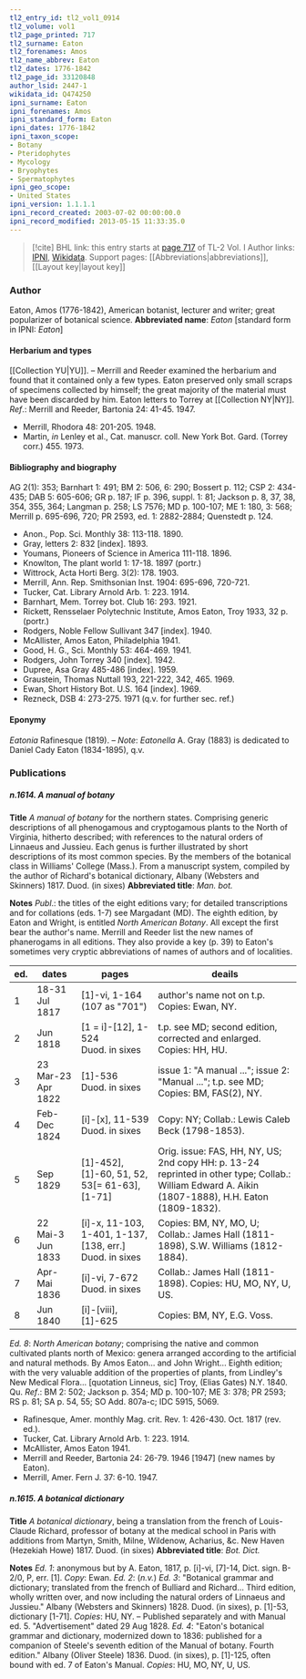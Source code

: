 ```yaml
---
tl2_entry_id: tl2_vol1_0914
tl2_volume: vol1
tl2_page_printed: 717
tl2_surname: Eaton
tl2_forenames: Amos
tl2_name_abbrev: Eaton
tl2_dates: 1776-1842
tl2_page_id: 33120848
author_lsid: 2447-1
wikidata_id: Q474250
ipni_surname: Eaton
ipni_forenames: Amos
ipni_standard_form: Eaton
ipni_dates: 1776-1842
ipni_taxon_scope: 
- Botany
- Pteridophytes
- Mycology
- Bryophytes
- Spermatophytes
ipni_geo_scope: 
- United States
ipni_version: 1.1.1.1
ipni_record_created: 2003-07-02 00:00:00.0
ipni_record_modified: 2013-05-15 11:33:35.0
---
```


> [!cite] BHL link: this entry starts at [page 717](https://www.biodiversitylibrary.org/page/33120848) of TL-2 Vol. I
> Author links: [IPNI](https://www.ipni.org/a/2447-1), [Wikidata](https://www.wikidata.org/wiki/Q474250). Support pages: [[Abbreviations|abbreviations]], [[Layout key|layout key]]

### Author

Eaton, Amos (1776-1842), American botanist, lecturer and writer; great popularizer of botanical science. 
**Abbreviated name**: *Eaton* \[standard form in IPNI: *Eaton*\]

#### Herbarium and types

[[Collection YU|YU]]. – Merrill and Reeder examined the herbarium and found that it contained only a few types. Eaton preserved only small scraps of specimens collected by himself; the great majority of the material must have been discarded by him. Eaton letters to Torrey at [[Collection NY|NY]].
*Ref*.: Merrill and Reeder, Bartonia 24: 41-45. 1947.
- Merrill, Rhodora 48: 201-205. 1948.
- Martin, *in* Lenley et al., Cat. manuscr. coll. New York Bot. Gard. (Torrey corr.) 455. 1973.

#### Bibliography and biography

AG 2(1): 353; Barnhart 1: 491; BM 2: 506, 6: 290; Bossert p. 112; CSP 2: 434-435; DAB 5: 605-606; GR p. 187; IF p. 396, suppl. 1: 81; Jackson p. 8, 37, 38, 354, 355, 364; Langman p. 258; LS 7576; MD p. 100-107; ME 1: 180, 3: 568; Merrill p. 695-696, 720; PR 2593, ed. 1: 2882-2884; Quenstedt p. 124.
- Anon., Pop. Sci. Monthly 38: 113-118. 1890.
- Gray, letters 2: 832 \[index\]. 1893.
- Youmans, Pioneers of Science in America 111-118. 1896.
- Knowlton, The plant world 1: 17-18. 1897 (portr.)
- Wittrock, Acta Horti Berg. 3(2): 178. 1903.
- Merrill, Ann. Rep. Smithsonian Inst. 1904: 695-696, 720-721.
- Tucker, Cat. Library Arnold Arb. 1: 223. 1914.
- Barnhart, Mem. Torrey bot. Club 16: 293. 1921.
- Rickett, Rensselaer Polytechnic Institute, Amos Eaton, Troy 1933, 32 p. (portr.)
- Rodgers, Noble Fellow Sullivant 347 \[index\]. 1940.
- McAllister, Amos Eaton, Philadelphia 1941.
- Good, H. G., Sci. Monthly 53: 464-469. 1941.
- Rodgers, John Torrey 340 \[index\]. 1942.
- Dupree, Asa Gray 485-486 \[index\]. 1959.
- Graustein, Thomas Nuttall 193, 221-222, 342, 465. 1969.
- Ewan, Short History Bot. U.S. 164 \[index\]. 1969.
- Rezneck, DSB 4: 273-275. 1971 (q.v. for further sec. ref.)

#### Eponymy

*Eatonia* Rafinesque (1819). – *Note*: *Eatonella* A. Gray (1883) is dedicated to Daniel Cady Eaton (1834-1895), q.v.

### Publications

##### n.1614. A manual of botany

**Title**
*A manual of botany* for the northern states. Comprising generic descriptions of all phenogamous and cryptogamous plants to the North of Virginia, hitherto described; with references to the natural orders of Linnaeus and Jussieu. Each genus is further illustrated by short descriptions of its most common species. By the members of the botanical class in Williams' College (Mass.). From a manuscript system, compiled by the author of Richard's botanical dictionary, Albany (Websters and Skinners) 1817. Duod. (in sixes)
**Abbreviated title**: *Man. bot.*

**Notes**
*Publ*.: the titles of the eight editions vary; for detailed transcriptions and for collations (eds. 1-7) see Margadant (MD). The eighth edition, by Eaton and Wright, is entitled *North American Botany*. All except the first bear the author's name. Merrill and Reeder list the new names of phanerogams in all editions. They also provide a key (p. 39) to Eaton's sometimes very cryptic abbreviations of names of authors and of localities.

|ed.	|dates	|pages	|deails|
|---	|---	|---	|---	|
|1	|18-31 Jul 1817	|\[1\]-vi, 1-164 (107 as "701")	|author's name not on t.p. Copies: Ewan, NY.|
|2	|Jun 1818	|\[1 = i\]-\[12\], 1-524<br/>Duod. in sixes	|t.p. see MD; second edition, corrected and enlarged. Copies: HH, HU.|
|3	|23 Mar-23 Apr 1822	|\[1\]-536<br/>Duod. in sixes	|issue 1: "A manual ..."; issue 2: "Manual ..."; t.p. see MD; Copies: BM, FAS(2), NY.|
|4	|Feb-Dec 1824	|\[i\]-\[x\], 11-539<br/>Duod. in sixes	|Copy: NY; Collab.: Lewis Caleb Beck (1798-1853).|
|5	|Sep 1829	|\[1\]-452\], \[1\]-60, 51, 52, 53\[= 61-63\], \[1-71\]	|Orig. issue: FAS, HH, NY, US; 2nd copy HH: p. 13-24 reprinted in other type; Collab.: William Edward A. Aikin (1807-1888), H.H. Eaton (1809-1832).|
|6	|22 Mai-3 Jun 1833	|\[i\]-x, 11-103, 1-401, 1-137, \[138, err.\]<br/>Duod. in sixes	|Copies: BM, NY, MO, U; Collab.: James Hall (1811-1898), S.W. Williams (1812-1884).|
|7	|Apr-Mai 1836	|\[i\]-vi, 7-672<br/>Duod. in sixes	|Collab.: James Hall (1811-1898). Copies: HU, MO, NY, U, US.|
|8	|Jun 1840	|\[i\]-\[viii\], \[1\]-625	|Copies: BM, NY, E.G. Voss.|

*Ed. 8*: *North American botany*; comprising the native and common cultivated plants north of Mexico: genera arranged according to the artificial and natural methods. By Amos Eaton... and John Wright... Eighth edition; with the very valuable addition of the properties of plants, from Lindley's New Medical Flora... \[quotation Linneus, sic\] Troy, (Elias Gates) N.Y. 1840. Qu.
*Ref*.: BM 2: 502; Jackson p. 354; MD p. 100-107; ME 3: 378; PR 2593; RS p. 81; SA p. 54, 55; SO Add. 807a-c; IDC 5915, 5069.
- Rafinesque, Amer. monthly Mag. crit. Rev. 1: 426-430. Oct. 1817 (rev. ed.).
- Tucker, Cat. Library Arnold Arb. 1: 223. 1914.
- McAllister, Amos Eaton 1941.
- Merrill and Reeder, Bartonia 24: 26-79. 1946 \[1947\] (new names by Eaton).
- Merrill, Amer. Fern J. 37: 6-10. 1947.

##### n.1615. A botanical dictionary

**Title**
*A botanical dictionary*, being a translation from the french of Louis-Claude Richard, professor of botany at the medical school in Paris with additions from Martyn, Smith, Milne, Wildenow, Acharius, &c. New Haven (Hezekiah Howe) 1817. Duod. (in sixes)
**Abbreviated title**: *Bot. Dict.*

**Notes**
*Ed. 1*: anonymous but by A. Eaton, 1817, p. \[i\]-vi, \[7\]-14, Dict. sign. B-2/0, P, err. \[1\].
*Copy*: Ewan.
*Ed. 2*: (*n.v.*)
*Ed. 3*: "Botanical grammar and dictionary; translated from the french of Bulliard and Richard... Third edition, wholly written over, and now including the natural orders of Linnaeus and Jussieu." Albany (Websters and Skinners) 1828. Duod. (in sixes), p. \[1\]-53, dictionary \[1-71\]. *Copies*: HU, NY. – Published separately and with Manual ed. 5. "Advertisement" dated 29 Aug 1828.
*Ed. 4*: "Eaton's botanical grammar and dictionary, modernized down to 1836: published for a companion of Steele's seventh edition of the Manual of botany. Fourth edition." Albany (Oliver Steele) 1836. Duod. (in sixes), p. \[1\]-125, often bound with ed. 7 of Eaton's Manual. *Copies*: HU, MO, NY, U, US.

